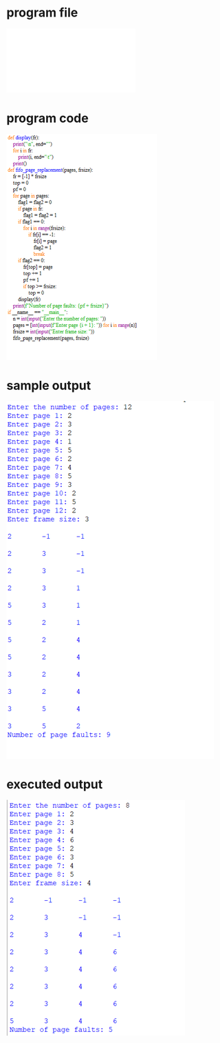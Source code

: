 
# program file
![program file](fifo_pr_563.py)

# program code 
![program code](fifo_pr_CODE_563.png)

# sample output
![sample output](fifo_pr_IO_563.png)

# executed output
![executed output](fifo_pr_EO_563.png)

